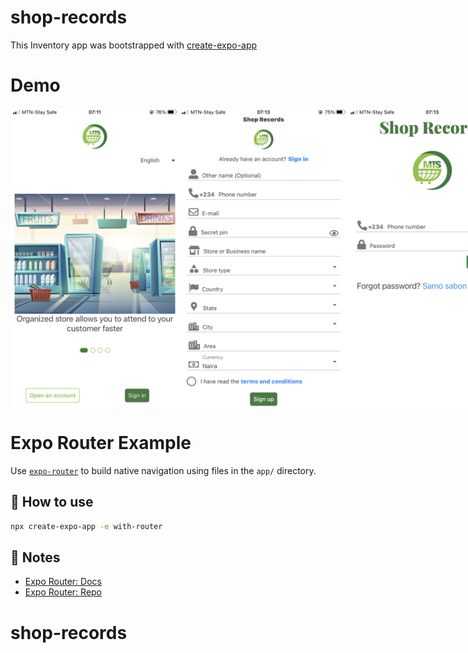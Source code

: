 # shop-records
<p>
This Inventory app was bootstrapped with <a href="https://docs.expo.dev/">create-expo-app</a>
</p>

# Demo
<p style='display: flex;'>
<img width="270px" object-fit="contain" src="https://github.com/talkcurrent/shop-records/blob/main/demo/1.PNG"/>
<img width="270px" object-fit="contain" src="https://github.com/talkcurrent/shop-records/blob/main/demo/2.PNG"/>
<img width="270px" object-fit="contain" src="https://github.com/talkcurrent/shop-records/blob/main/demo/3.PNG"/>
<img width="270px" object-fit="contain" src="https://github.com/talkcurrent/shop-records/blob/main/demo/4.PNG"/>
<img width="270px" object-fit="contain" src="https://github.com/talkcurrent/shop-records/blob/main/demo/5.PNG"/>
<img width="270px" object-fit="contain" src="https://github.com/talkcurrent/shop-records/blob/main/demo/6.PNG"/>
<img width="270px" object-fit="contain" src="https://github.com/talkcurrent/shop-records/blob/main/demo/7.PNG"/>
<img width="270px" object-fit="contain" src="https://github.com/talkcurrent/shop-records/blob/main/demo/8.PNG"/>
</p>

# Expo Router Example

Use [`expo-router`](https://expo.github.io/router) to build native navigation using files in the `app/` directory.

## 🚀 How to use

```sh
npx create-expo-app -e with-router
```

## 📝 Notes

- [Expo Router: Docs](https://expo.github.io/router)
- [Expo Router: Repo](https://github.com/expo/router)
# shop-records

